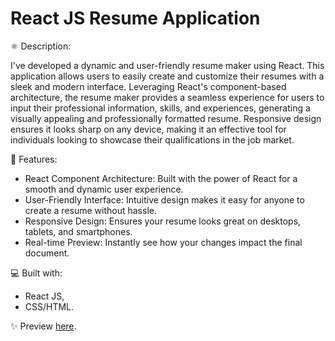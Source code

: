 # React JS Resume Application

⚛️ Description:

I've developed a dynamic and user-friendly resume maker using React. This application allows users to easily create and customize their resumes with a sleek and modern interface. Leveraging React's component-based architecture, the resume maker provides a seamless experience for users to input their professional information, skills, and experiences, generating a visually appealing and professionally formatted resume. Responsive design ensures it looks sharp on any device, making it an effective tool for individuals looking to showcase their qualifications in the job market.

🎨 Features: 

- React Component Architecture: Built with the power of React for a smooth and dynamic user experience.
- User-Friendly Interface: Intuitive design makes it easy for anyone to create a resume without hassle.
- Responsive Design: Ensures your resume looks great on desktops, tablets, and smartphones.
- Real-time Preview: Instantly see how your changes impact the final document.

💻 Built with: 

- React JS,
- CSS/HTML.

✨ Preview [here]().

